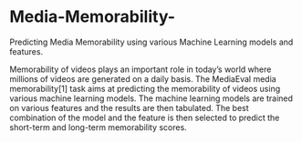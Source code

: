 # Media-Memorability-
Predicting Media Memorability using various Machine Learning models and features.

Memorability of videos plays an important role in today’s world where millions of videos are generated on a daily  basis. The MediaEval media memorability[1] task aims at predicting the memorability of videos using various machine learning models. The machine learning models are trained on various features and the results are then tabulated. The best combination of the model and the feature is then selected to predict the short-term and long-term memorability scores.
